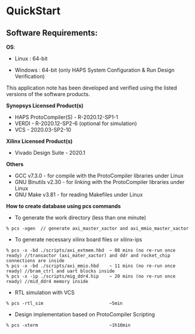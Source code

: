 # QuickStart

## Software Requirements:

**OS**:

- Linux :  64-bit

- Windows : 64-bit (only HAPS System Configuration & Run Design Verification)

This application note has been developed and verified using the listed versions of the software 
products.
 
**Synopsys Licensed Product(s)**
- HAPS ProtoCompiler(S) - R-2020.12-SP1-1
- VERDI                 - R-2020.12-SP2-6 (optional for simulation)
- VCS                   - 2020.03-SP2-10

**Xilinx Licensed Product(s)**
- Vivado Design Suite   - 2020.1

**Others**
- GCC v7.3.0         - for compile with the ProtoCompiler libraries under Linux
- GNU Binutils v2.30 - for linking with the ProtoCompiler libraries under Linux 
- GNU Make v3.81     - for reading Makefiles under Linux


**How to create database using pcs commands**

- To generate the work directory (less than one minute)

```
% pcs -xgen  // generate axi_master_xactor and axi_mmio_master_xactor
```

- To generate necessary xilinx board files or xilinx-ips

```
% pcs -x -bd ./scripts/axi_extmem.hbd  ~ 08 mins (no re-run once ready) //transactor (axi_mater_xactor) and ddr and rocket_chip connections are inside
% pcs -x -bd ./scripts/axi_mmio.hbd    ~ 11 mins (no re-run once ready) //bram_ctrl and uart blocks inside
% pcs -x -ip ./scripts/mig_ddr4.hip    ~ 20 mins (no re-run once ready) //mid_ddr4 memory inside
```

 - RTL simulation with VCS

```
% pcs -rtl_sim                         ~5min
```

 - Design implementation based on ProtoCompiler Scripting

```
% pcs -xterm                           ~1h10min 
```
